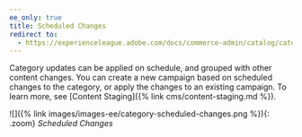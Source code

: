 ```yaml
---
ee_only: true
title: Scheduled Changes
redirect to:
  - https://experienceleague.adobe.com/docs/commerce-admin/catalog/categories/create/category-modify.html
---
```


Category updates can be applied on schedule, and grouped with other content changes. You can create a new campaign based on scheduled changes to the category, or apply the changes to an existing campaign. To learn more, see [Content Staging]({% link cms/content-staging.md %}).

![]({% link images/images-ee/category-scheduled-changes.png %}){: .zoom}
_Scheduled Changes_
